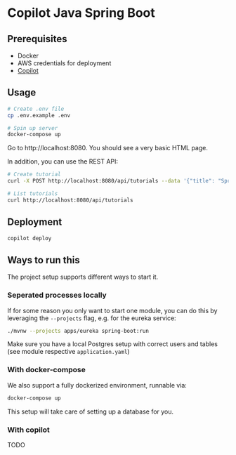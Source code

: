# Copilot Java Spring Boot

## Prerequisites

- Docker
- AWS credentials for deployment
- [Copilot](https://aws.github.io/copilot-cli/)

## Usage

```sh
# Create .env file
cp .env.example .env

# Spin up server
docker-compose up
```

Go to http://localhost:8080. You should see a very basic HTML page.

In addition, you can use the REST API:

```sh
# Create tutorial
curl -X POST http://localhost:8080/api/tutorials --data '{"title": "Spring", "description": "WOW" }' -H "Content-Type: application/json"

# List tutorials
curl http://localhost:8080/api/tutorials
```

## Deployment

```sh
copilot deploy
```

## Ways to run this

The project setup supports different ways to start it.

### Seperated processes locally

If for some reason you only want to start one module, you can do this by leveraging the `--projects` flag, e.g. for the
eureka service:

```bash
./mvnw --projects apps/eureka spring-boot:run
```

Make sure you have a local Postgres setup with correct users and tables (see module respective `application.yaml`)

### With docker-compose

We also support a fully dockerized environment, runnable via:

```bash
docker-compose up
```

This setup will take care of setting up a database for you.

### With copilot

TODO